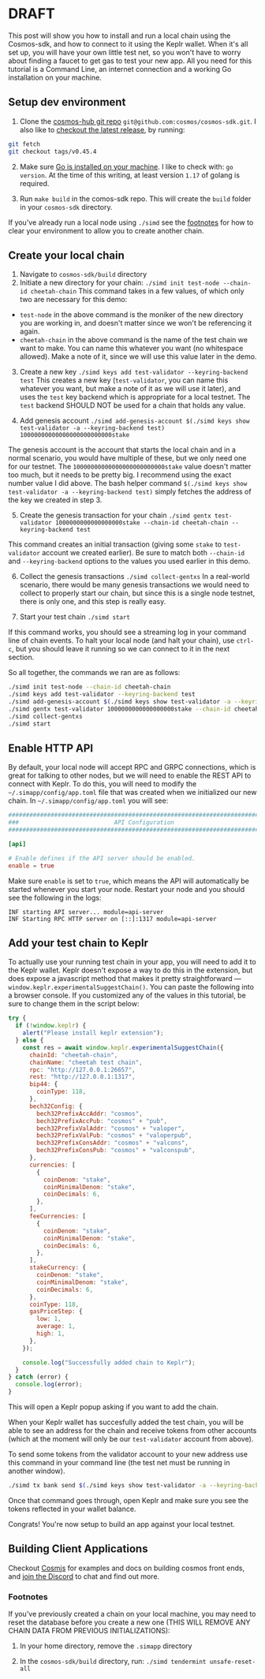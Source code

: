# DRAFT

This post will show you how to install and run a local chain using the Cosmos-sdk, and how to connect to it using the Keplr wallet. When it's all set up, you will have your own little test net, so you won't have to worry about finding a faucet to get gas to test your new app. All you need for this tutorial is a Command Line, an internet connection and a working Go installation on your machine.

## Setup dev environment

1. Clone the [cosmos-hub git repo](https://github.com/cosmos/cosmos-sdk) `git@github.com:cosmos/cosmos-sdk.git`. I also like to [checkout the latest release](https://github.com/cosmos/cosmos-sdk/releases), by running:

```bash
git fetch
git checkout tags/v0.45.4
```

2. Make sure [Go is installed on your machine](https://go.dev/doc/install). I like to check with: `go version`. At the time of this writing, at least version `1.17` of golang is required.

3. Run `make build` in the comos-sdk repo. This will create the `build` folder in your `cosmos-sdk` directory.

If you've already run a local node using `./simd` see the [footnotes](#footnotes) for how to clear your environment to allow you to create another chain.

## Create your local chain

1. Navigate to `cosmos-sdk/build` directory
2. Initiate a new directory for your chain:
   `./simd init test-node --chain-id cheetah-chain`
   This command takes in a few values, of which only two are necessary for this demo:

- `test-node` in the above command is the moniker of the new directory you are working in, and doesn't matter since we won't be referencing it again.
- `cheetah-chain` in the above command is the name of the test chain we want to make. You can name this whatever you want (no whitespace allowed). Make a note of it, since we will use this value later in the demo.

3. Create a new key
   `./simd keys add test-validator --keyring-backend test`
   This creates a new key (`test-validator`, you can name this whatever you want, but make a note of it as we will use it later), and uses the `test` key backend which is appropriate for a local testnet. The `test` backend SHOULD NOT be used for a chain that holds any value.

4. Add genesis account
   `./simd add-genesis-account $(./simd keys show test-validator -a --keyring-backend test) 10000000000000000000000000stake`

The genesis account is the account that starts the local chain and in a normal scenario, you would have multiple of these, but we only need one for our testnet. The `10000000000000000000000000stake` value doesn't matter too much, but it needs to be pretty big. I recommend using the exact number value I did above. The bash helper command `$(./simd keys show test-validator -a --keyring-backend test)` simply fetches the address of the key we created in step 3.

5. Create the genesis transaction for your chain
   `./simd gentx test-validator 1000000000000000000stake --chain-id cheetah-chain --keyring-backend test`

This command creates an initial transaction (giving some `stake` to `test-validator` account we created earlier). Be sure to match both `--chain-id` and `--keyring-backend` options to the values you used earlier in this demo.

6. Collect the genesis transactions
   `./simd collect-gentxs`
   In a real-world scenario, there would be many genesis transactions we would need to collect to properly start our chain, but since this is a single node testnet, there is only one, and this step is really easy.

7. Start your test chain
   `./simd start`

If this command works, you should see a streaming log in your command line of chain events. To halt your local node (and halt your chain), use `ctrl-c`, but you should leave it running so we can connect to it in the next section.

So all together, the commands we ran are as follows:

```bash
./simd init test-node --chain-id cheetah-chain
./simd keys add test-validator --keyring-backend test
./simd add-genesis-account $(./simd keys show test-validator -a --keyring-backend test) 10000000000000000000000000stake
./simd gentx test-validator 1000000000000000000stake --chain-id cheetah-chain --keyring-backend test
./simd collect-gentxs
./simd start
```

## Enable HTTP API

By default, your local node will accept RPC and GRPC connections, which is great for talking to other nodes, but we will need to enable the REST API to connect with Keplr. To do this, you will need to modify the `~/.simapp/config/app.toml` file that was created when we initialized our new chain. In `~/.simapp/config/app.toml` you will see:

```toml
###############################################################################
###                           API Configuration                             ###
###############################################################################

[api]

# Enable defines if the API server should be enabled.
enable = true
```

Make sure `enable` is set to `true`, which means the API will automatically be started whenever you start your node. Restart your node and you should see the following in the logs:

```
INF starting API server... module=api-server
INF Starting RPC HTTP server on [::]:1317 module=api-server
```

## Add your test chain to Keplr

To actually use your running test chain in your app, you will need to add it to the Keplr wallet. Keplr doesn't expose a way to do this in the extension, but does expose a javascript method that makes it pretty straightforward — `window.keplr.experimentalSuggestChain()`. You can paste the following into a browser console. If you customized any of the values in this tutorial, be sure to change them in the script below:

```javascript
try {
  if (!window.keplr) {
    alert("Please install keplr extension");
  } else {
    const res = await window.keplr.experimentalSuggestChain({
      chainId: "cheetah-chain",
      chainName: "cheetah test chain",
      rpc: "http://127.0.0.1:26657",
      rest: "http://127.0.0.1:1317",
      bip44: {
        coinType: 118,
      },
      bech32Config: {
        bech32PrefixAccAddr: "cosmos",
        bech32PrefixAccPub: "cosmos" + "pub",
        bech32PrefixValAddr: "cosmos" + "valoper",
        bech32PrefixValPub: "cosmos" + "valoperpub",
        bech32PrefixConsAddr: "cosmos" + "valcons",
        bech32PrefixConsPub: "cosmos" + "valconspub",
      },
      currencies: [
        {
          coinDenom: "stake",
          coinMinimalDenom: "stake",
          coinDecimals: 6,
        },
      ],
      feeCurrencies: [
        {
          coinDenom: "stake",
          coinMinimalDenom: "stake",
          coinDecimals: 6,
        },
      ],
      stakeCurrency: {
        coinDenom: "stake",
        coinMinimalDenom: "stake",
        coinDecimals: 6,
      },
      coinType: 118,
      gasPriceStep: {
        low: 1,
        average: 1,
        high: 1,
      },
    });

    console.log("Successfully added chain to Keplr");
  }
} catch (error) {
  console.log(error);
}
```

This will open a Keplr popup asking if you want to add the chain.

When your Keplr wallet has succesfully added the test chain, you will be able to see an address for the chain and receive tokens from other accounts (which at the moment will only be our `test-validator` account from above).

To send some tokens from the validator account to your new address use this command in your command line (the test net must be running in another window).

```bash
./simd tx bank send $(./simd keys show test-validator -a --keyring-backend test) [YOUR KEPLR ADDRESS HERE] 1000000000stake --chain-id cheetah-chain --keyring-backend test
```

Once that command goes through, open Keplr and make sure you see the tokens reflected in your wallet balance.

Congrats! You're now setup to build an app against your local testnet.

## Building Client Applications

Checkout [Cosmjs](https://github.com/cosmos/cosmjs) for examples and docs on building cosmos front ends, and [join the Discord](https://discord.gg/cosmosnetwork) to chat and find out more.

### Footnotes

If you've previously created a chain on your local machine, you may need to reset the database before you create a new one (THIS WILL REMOVE ANY CHAIN DATA FROM PREVIOUS INITIALIZATIONS):

1. In your home directory, remove the `.simapp` directory

2. In the `cosmos-sdk/build` directory, run:
   `./simd tendermint unsafe-reset-all`
